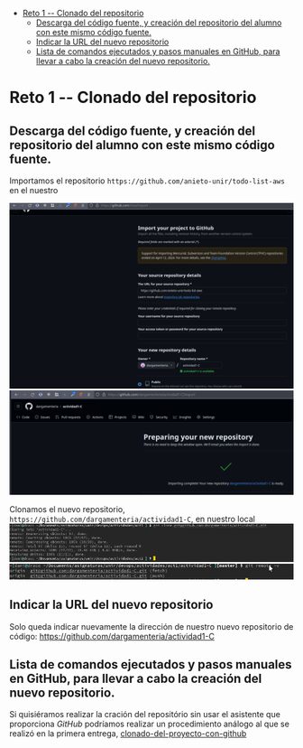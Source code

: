 -   [Reto 1 -- Clonado del
    repositorio](#reto-1-clonado-del-repositorio)
    -   [Descarga del código fuente, y creación del repositorio del
        alumno con este mismo código
        fuente.](#descarga-del-código-fuente-y-creación-del-repositorio-del-alumno-con-este-mismo-código-fuente.)
    -   [Indicar la URL del nuevo
        repositorio](#indicar-la-url-del-nuevo-repositorio)
    -   [Lista de comandos ejecutados y pasos manuales en GitHub, para
        llevar a cabo la creación del nuevo
        repositorio.](#lista-de-comandos-ejecutados-y-pasos-manuales-en-github-para-llevar-a-cabo-la-creación-del-nuevo-repositorio.)

# Reto 1 -- Clonado del repositorio

## Descarga del código fuente, y creación del repositorio del alumno con este mismo código fuente.

Importamos el repositorio `https://github.com/anieto-unir/todo-list-aws`
en el nuestro

![587d4043a5dbfc510429fa0f2c5c3aac.png](_resources/587d4043a5dbfc510429fa0f2c5c3aac.png)
![bcae1feb2931f9bdcc52ee4c275c7a9e.png](_resources/bcae1feb2931f9bdcc52ee4c275c7a9e.png)

Clonamos el nuevo repositorio,
`https://github.com/dargamenteria/actividad1-C`, en nuestro local
![68217455e5acffdb0bfe18fe13568f2f.png](_resources/68217455e5acffdb0bfe18fe13568f2f.png)
![f59a521969d355d74d2fef2e3f27bfb9.png](_resources/f59a521969d355d74d2fef2e3f27bfb9.png)

## Indicar la URL del nuevo repositorio

Solo queda indicar nuevamente la dirección de nuestro nuevo repositorio
de código: https://github.com/dargamenteria/actividad1-C

## Lista de comandos ejecutados y pasos manuales en GitHub, para llevar a cabo la creación del nuevo repositorio.

Si quisiéramos realizar la cración del repositório sin usar el asistente
que proporciona *GitHub* podríamos realizar un procedimiento análogo al
que se realizó en la primera entrega,
[clonado-del-proyecto-con-github](https://github.com/dargamenteria/actividad1-A/blob/master/docs/Parte%20A%20Reto1.md#clonado-del-proyecto-con-github)
